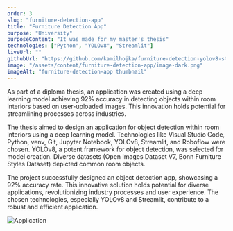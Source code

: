 ```yaml
---
order: 3
slug: "furniture-detection-app"
title: "Furniture Detection App"
purpose: "University"
purposeContent: "It was made for my master's thesis"
technologies: ["Python", "YOLOv8", "Streamlit"]
liveUrl: ""
githubUrl: "https://github.com/kamilhojka/furniture-detection-yolov8-streamlit"
image: "/assets/content/furniture-detection-app/image-dark.png"
imageAlt: "furniture-detection-app thumbnail"
---
```


As part of a diploma thesis, an application was created using a deep learning model achieving 92% accuracy in detecting objects within room interiors based on user-uploaded images. This innovation holds potential for streamlining processes across industries.

The thesis aimed to design an application for object detection within room interiors using a deep learning model. Technologies like Visual Studio Code, Python, venv, Git, Jupyter Notebook, YOLOv8, Streamlit, and Roboflow were chosen. YOLOv8, a potent framework for object detection, was selected for model creation. Diverse datasets (Open Images Dataset V7, Bonn Furniture Styles Dataset) depicted common room objects.

The project successfully designed an object detection app, showcasing a 92% accuracy rate. This innovative solution holds potential for diverse applications, revolutionizing industry processes and user experience. The chosen technologies, especially YOLOv8 and Streamlit, contribute to a robust and efficient application.

![Application](/assets/content/furniture-detection-app/image.png)
